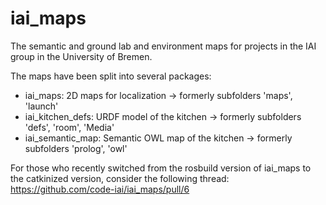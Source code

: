 iai_maps
========

The semantic and ground lab and environment maps for projects in the IAI group in the University of Bremen.

The maps have been split into several packages:

* iai_maps: 2D maps for localization -> formerly subfolders 'maps', 'launch'
* iai_kitchen_defs: URDF model of the kitchen -> formerly subfolders 'defs', 'room', 'Media'
* iai_semantic_map: Semantic OWL map of the kitchen -> formerly subfolders 'prolog', 'owl'

For those who recently switched from the rosbuild version of iai_maps to the catkinized version,
consider the following thread: https://github.com/code-iai/iai_maps/pull/6
